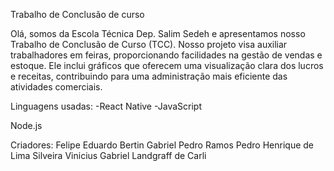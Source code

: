 Trabalho de Conclusão de curso

Olá, somos da Escola Técnica Dep. Salim Sedeh e apresentamos nosso Trabalho de Conclusão de Curso (TCC). Nosso projeto visa auxiliar trabalhadores em feiras, proporcionando facilidades na gestão de vendas e estoque. 
Ele inclui gráficos que oferecem uma visualização clara dos lucros e receitas, contribuindo para uma administração mais eficiente das atividades comerciais.

Linguagens usadas:
-React Native
-JavaScript

Node.js

Criadores:
Felipe Eduardo Bertin
Gabriel Pedro Ramos
Pedro Henrique de Lima Silveira
Vinicius Gabriel Landgraff de Carli
